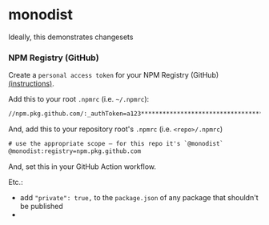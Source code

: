 # monodist

Ideally, this demonstrates changesets

### NPM Registry (GitHub)

Create a `personal access token` for your NPM Registry (GitHub) [(instructions)](https://docs.github.com/en/packages/publishing-and-managing-packages/about-github-packages#about-scopes-and-permissions-for-package-registries).

Add this to your root `.npmrc` (i.e. `~/.npmrc`):

```txt
//npm.pkg.github.com/:_authToken=a123************************************
```

And, add this to your repository root's `.npmrc` (i.e. `<repo>/.npmrc`)

```txt
# use the appropriate scope – for this repo it's `@monodist`
@monodist:registry=npm.pkg.github.com
```

And, set this in your GitHub Action workflow.

Etc.:

- add `"private": true,` to the `package.json` of any package that shouldn't be published
-
